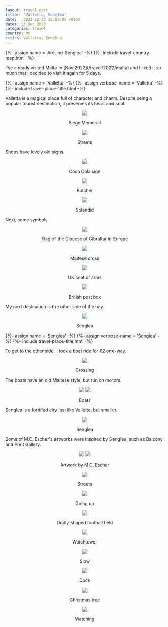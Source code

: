 ```yaml
---
layout: travel-post
title:  "Valletta, Senglea"
date:   2023-12-23 12:00:00 +0100
dates: 23 Dec 2023
categories: travel
country: mt
cities: Valletta, Senglea
---
```

{%- assign name = 'Around-Senglea' -%}
{%- include travel-country-map.html -%}

<center></center>
I've already visited Malta in [Nov 2022](/travel/2022/malta) and I liked it so much that I decided to visit it again for 5 days. 
<center></center>

{%- assign name = 'Valletta' -%}
{%- assign verbose-name = 'Valletta' -%}
{%- include travel-place-title.html -%}

Valletta is a magical place full of character and charm. Despite being a popular tourist destination, it preserves its heart and soul.
<center>
    <img src="{{site.baseurl}}/assets/img/senglea/1.jpg" />
    <p class="image-label">Siege Memorial</p>
</center>

<center>
    <img src="{{site.baseurl}}/assets/img/senglea/6.jpg" />
    <p class="image-label">Streets</p>
</center>

Shops have lovely old signs.
<center>
    <img src="{{site.baseurl}}/assets/img/senglea/3.jpg" />
    <p class="image-label">Coca Cola sign</p>
</center>

<center>
    <img src="{{site.baseurl}}/assets/img/senglea/2.jpg" />
    <p class="image-label">Butcher</p>
</center>

<center>
    <img src="{{site.baseurl}}/assets/img/senglea/4.jpg" />
    <p class="image-label">Splendid</p>
</center>

Next, some symbols.
<center>
    <img src="{{site.baseurl}}/assets/img/senglea/5.jpg" />
    <p class="image-label">Flag of the Diocese of Gibraltar in Europe</p>
</center>

<center>
    <img src="{{site.baseurl}}/assets/img/senglea/8.jpg" />
    <p class="image-label">Maltese cross</p>
</center>

<center>
    <img src="{{site.baseurl}}/assets/img/senglea/11.jpg" />
    <p class="image-label">UK coat of arms</p>
</center>

<center>
    <img src="{{site.baseurl}}/assets/img/senglea/7.jpg" />
    <p class="image-label">British post box</p>
</center>

My next destination is the other side of the bay.
<center>
    <img src="{{site.baseurl}}/assets/img/senglea/9.jpg" />
    <p class="image-label">Senglea</p>
</center>

{%- assign name = 'Senglea' -%}
{%- assign verbose-name = 'Senglea' -%}
{%- include travel-place-title.html -%}

To get to the other side, I took a boat ride for €2 one-way. 
<center>
    <img src="{{site.baseurl}}/assets/img/senglea/10.jpg" />
    <p class="image-label">Crossing</p>
</center>

The boats have an old Maltese style, but run on motors.
<center>
    <div class="side-by-side">
        <img src="{{site.baseurl}}/assets/img/senglea/10-1.jpg" />
        <img src="{{site.baseurl}}/assets/img/senglea/10-2.jpg" />
    </div>
    <p class="image-label">Boats</p>
</center>

Senglea is a fortified city just like Valletta, but smaller.
<center>
    <img src="{{site.baseurl}}/assets/img/senglea/12.jpg" />
    <p class="image-label">Senglea</p>
</center>

Some of M.C. Escher's artworks were inspired by Senglea, such as Balcony and Print Gallery.

<center>
    <div class="side-by-side">
        <img src="{{site.baseurl}}/assets/img/senglea/balcony.jpg" />
        <img src="{{site.baseurl}}/assets/img/senglea/print-gallery.jpg" />
    </div>
    <p class="image-label">Artwork by M.C. Escher</p>
</center>


<center>
    <img src="{{site.baseurl}}/assets/img/senglea/20.jpg" />
    <p class="image-label">Streets</p>
</center>

<center>
    <img src="{{site.baseurl}}/assets/img/senglea/14.jpg" />
    <p class="image-label">Going up</p>
</center>

<center>
    <img src="{{site.baseurl}}/assets/img/senglea/16.jpg" />
    <p class="image-label">Oddly-shaped football field</p>
</center>

<center>
    <img src="{{site.baseurl}}/assets/img/senglea/17.jpg" />
    <p class="image-label">Watchtower</p>
</center>

<center>
    <img src="{{site.baseurl}}/assets/img/senglea/19.jpg" />
    <p class="image-label">Slow</p>
</center>

<center>
    <img src="{{site.baseurl}}/assets/img/senglea/22.jpg" />
    <p class="image-label">Dock</p>
</center>

<center>
    <img src="{{site.baseurl}}/assets/img/senglea/21.jpg" />
    <p class="image-label">Christmas tree</p>
</center>

<center>
    <img src="{{site.baseurl}}/assets/img/senglea/18.jpg" />
    <p class="image-label">Watching</p>
</center>

<!-- <a class="next" href="/travel/2023/golden-bay">
    Golden Bay
</a> -->
